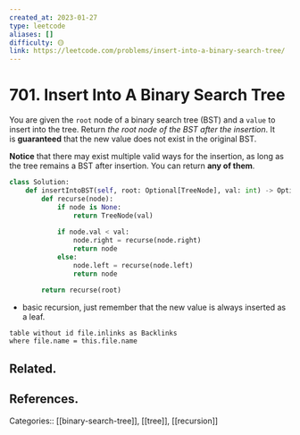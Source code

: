 ```yaml
---
created_at: 2023-01-27
type: leetcode
aliases: []
difficulty: 🟡
link: https://leetcode.com/problems/insert-into-a-binary-search-tree/
---
```


# 701. Insert Into A Binary Search Tree

You are given the `root` node of a binary search tree (BST) and a `value` to insert into the tree. Return _the root node of the BST after the insertion_. It is **guaranteed** that the new value does not exist in the original BST.

**Notice** that there may exist multiple valid ways for the insertion, as long as the tree remains a BST after insertion. You can return **any of them**.

```python
class Solution:
    def insertIntoBST(self, root: Optional[TreeNode], val: int) -> Optional[TreeNode]:
        def recurse(node):
            if node is None:
                return TreeNode(val)
            
            if node.val < val:
                node.right = recurse(node.right)
                return node
            else:
                node.left = recurse(node.left)
                return node
                
        return recurse(root)
```

- basic recursion, just remember that the new value is always inserted as a leaf.

```dataview
table without id file.inlinks as Backlinks
where file.name = this.file.name
```

## Related.

## References.

Categories:: [[binary-search-tree]], [[tree]], [[recursion]]
